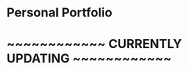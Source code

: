# Personal Portfolio

# ~~~~~~~~~~~~ CURRENTLY UPDATING ~~~~~~~~~~~~
<!---
## Overview

The portfolio is showcasing my latest projects and some details about me, if you want to have a chat you can drop me a message on the contact page.


### Links

- Live Site URL: [https://agrigoriu.netlify.app/)

## My process

### Built with

- HTML
- Flexbox
- Mobile-first workflow
- [React](https://reactjs.org/) - JS library
- [Material-UI](https://material-ui.com/) - React framework
- [Framer-Motion](https://www.framer.com/motion/) - React animation library --->
